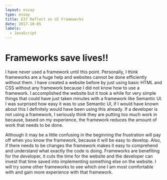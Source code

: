 ```yaml
---
layout: essay
type: essay
title: E37 Reflect on UI Frameworks
date: 2017-10-05
labels:
  - JavaScript 
---
```


<H1>Frameworks save lives!!</H1>

<p>I have never used a framework until this point. Personally, I think frameworks are a huge help and websites cannot be done efficiently without them. I have created a website before by just using basic HTML and CSS without any framework because I did not know how to use a framework. I accomplished the website but it took a while for very simple things that could have just taken minutes with a framework like Semantic UI. I was surprised how easy it was to use Semantic UI, if I would have known about this I definitely would have been using this already. If a developer is not using a framework, I seriously think they are putting too much work in because, based on my experience, the framework reduces the amount of work that needs to be done.</p> 
<p>Although it may be a little confusing in the beginning the frustration will pay off when you know the framework, because it will be easy to develop. Also, if there needs to be changes the framework makes it easy to comprehend and understand what exactly the code is doing. Frameworks are benefiting for the developer, it cuts the time for the website and the developer can invest that time saved into implementing something else on the website. I will try some other frameworks to see which one I am most comfortable with and gain more experience with that framework.</p>
